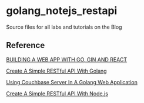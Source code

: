 # golang_notejs_restapi
Source files for all labs and tutorials on the Blog

## Reference

[BUILDING A WEB APP WITH GO, GIN AND REACT](https://hakaselogs.me/2018-04-20/building-a-web-app-with-go-gin-and-react)

[Create A Simple RESTful API With Golang](https://www.thepolyglotdeveloper.com/2016/07/create-a-simple-restful-api-with-golang/)

[Using Couchbase Server In A Golang Web Application](https://www.thepolyglotdeveloper.com/2016/08/using-couchbase-server-golang-web-application/)

[Create A Simple RESTful API With Node.js](https://www.thepolyglotdeveloper.com/2015/10/create-a-simple-restful-api-with-node-js/)
